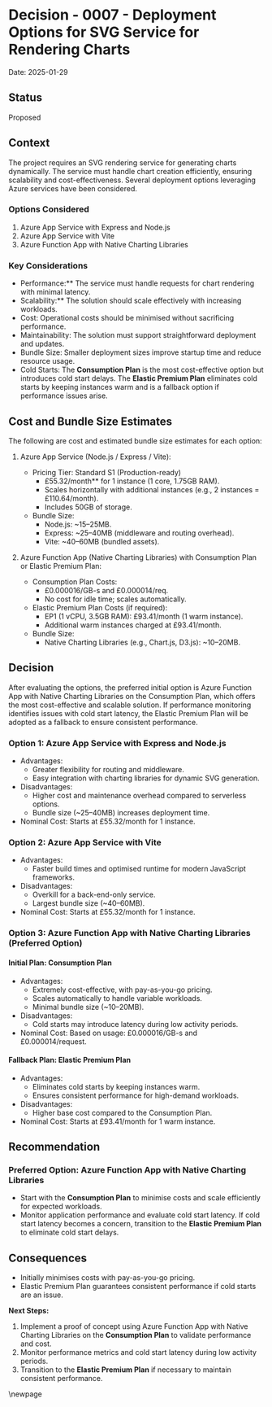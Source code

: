 # Decision - 0007 - Deployment Options for SVG Service for Rendering Charts

Date: 2025-01-29

## Status

Proposed

## Context

The project requires an SVG rendering service for generating charts dynamically.
The service must handle chart creation efficiently, ensuring scalability and cost-effectiveness.
Several deployment options leveraging Azure services have been considered.

### Options Considered

1. Azure App Service with Express and Node.js
2. Azure App Service with Vite
3. Azure Function App with Native Charting Libraries

### Key Considerations

- Performance:** The service must handle requests for chart rendering with minimal latency.
- Scalability:** The solution should scale effectively with increasing workloads.
- Cost: Operational costs should be minimised without sacrificing performance.
- Maintainability: The solution must support straightforward deployment and updates.
- Bundle Size: Smaller deployment sizes improve startup time and reduce resource usage.
- Cold Starts: The **Consumption Plan** is the most cost-effective option but introduces cold start delays. The **Elastic Premium Plan** eliminates cold starts by keeping instances warm and is a fallback option if performance issues arise.

## Cost and Bundle Size Estimates

The following are cost and estimated bundle size estimates for each option:

1. Azure App Service (Node.js / Express / Vite):
    - Pricing Tier: Standard S1 (Production-ready)
        - £55.32/month** for 1 instance (1 core, 1.75GB RAM).
        - Scales horizontally with additional instances (e.g., 2 instances = £110.64/month).
        - Includes 50GB of storage.
    - Bundle Size:
        - Node.js: ~15–25MB.
        - Express: ~25–40MB (middleware and routing overhead).
        - Vite: ~40–60MB (bundled assets).

2. Azure Function App (Native Charting Libraries) with Consumption Plan or Elastic Premium Plan:
    - Consumption Plan Costs:
        - £0.000016/GB-s and £0.000014/req.
        - No cost for idle time; scales automatically.
    - Elastic Premium Plan Costs (if required):
        - EP1 (1 vCPU, 3.5GB RAM): £93.41/month (1 warm instance).
        - Additional warm instances charged at £93.41/month.
    - Bundle Size:
        - Native Charting Libraries (e.g., Chart.js, D3.js): ~10–20MB.

## Decision

After evaluating the options, the preferred initial option is Azure Function App with Native Charting
Libraries on the Consumption Plan, which offers the most cost-effective and scalable solution.
If performance monitoring identifies issues with cold start latency, the Elastic Premium Plan will be
adopted as a fallback to ensure consistent performance.

### Option 1: Azure App Service with Express and Node.js

- Advantages:
  - Greater flexibility for routing and middleware.
  - Easy integration with charting libraries for dynamic SVG generation.
- Disadvantages:
  - Higher cost and maintenance overhead compared to serverless options.
  - Bundle size (~25–40MB) increases deployment time.
- Nominal Cost: Starts at £55.32/month for 1 instance.

### Option 2: Azure App Service with Vite

- Advantages:
  - Faster build times and optimised runtime for modern JavaScript frameworks.
- Disadvantages:
  - Overkill for a back-end-only service.
  - Largest bundle size (~40–60MB).
- Nominal Cost: Starts at £55.32/month for 1 instance.

### Option 3: Azure Function App with Native Charting Libraries (Preferred Option)

#### Initial Plan: Consumption Plan

- Advantages:
  - Extremely cost-effective, with pay-as-you-go pricing.
  - Scales automatically to handle variable workloads.
  - Minimal bundle size (~10–20MB).
- Disadvantages:
  - Cold starts may introduce latency during low activity periods.
- Nominal Cost: Based on usage: £0.000016/GB-s and £0.000014/request.

#### Fallback Plan: Elastic Premium Plan

- Advantages:
  - Eliminates cold starts by keeping instances warm.
  - Ensures consistent performance for high-demand workloads.
- Disadvantages:
  - Higher base cost compared to the Consumption Plan.
- Nominal Cost: Starts at £93.41/month for 1 warm instance.

## Recommendation

### Preferred Option: Azure Function App with Native Charting Libraries

- Start with the **Consumption Plan** to minimise costs and scale efficiently for expected workloads.
- Monitor application performance and evaluate cold start latency. If cold start latency becomes a concern, transition to the **Elastic Premium Plan** to eliminate cold start delays.

## Consequences

- Initially minimises costs with pay-as-you-go pricing.
- Elastic Premium Plan guarantees consistent performance if cold starts are an issue.

**Next Steps:**

1. Implement a proof of concept using Azure Function App with Native Charting Libraries on the **Consumption Plan** to validate performance and cost.
2. Monitor performance metrics and cold start latency during low activity periods.
3. Transition to the **Elastic Premium Plan** if necessary to maintain consistent performance.

<!-- Leave the rest of this page blank -->
\newpage
